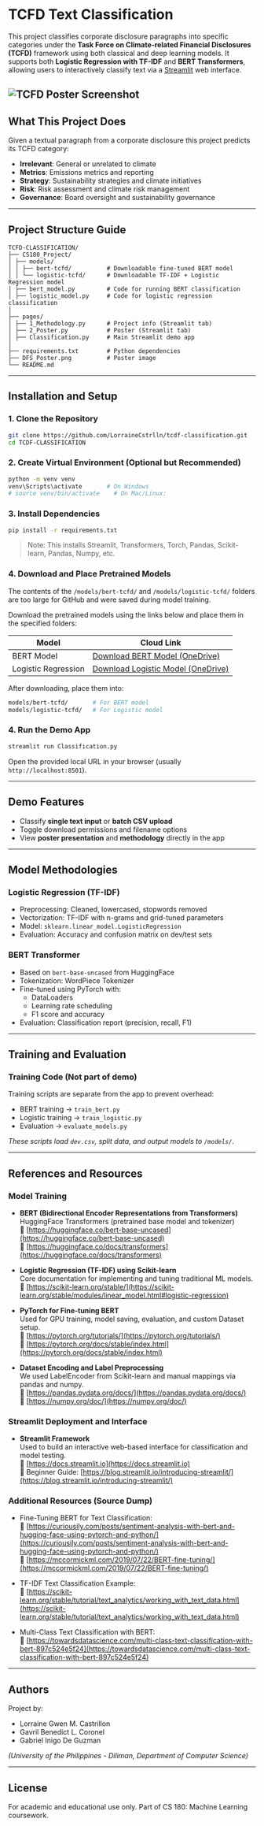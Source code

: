 # TCFD Text Classification

This project classifies corporate disclosure paragraphs into specific categories under the **Task Force on Climate-related Financial Disclosures (TCFD)** framework using both classical and deep learning models. It supports both **Logistic Regression with TF-IDF** and **BERT Transformers**, allowing users to interactively classify text via a [Streamlit](https://streamlit.io/) web interface.

![TCFD Poster Screenshot](CS180_Project\DFS_Poster.png)
---

## What This Project Does

Given a textual paragraph from a corporate disclosure this project predicts its TCFD category:

- **Irrelevant**: General or unrelated to climate  
- **Metrics**: Emissions metrics and reporting  
- **Strategy**: Sustainability strategies and climate initiatives  
- **Risk**: Risk assessment and climate risk management  
- **Governance**: Board oversight and sustainability governance  

---

## Project Structure Guide

```
TCFD-CLASSIFICATION/
├── CS180_Project/
│ ├── models/
│ │ ├── bert-tcfd/          # Downloadable fine-tuned BERT model
│ │ └── logistic-tcfd/      # Downloadable TF-IDF + Logistic Regression model
│ ├── bert_model.py         # Code for running BERT classification
│ ├── logistic_model.py     # Code for logistic regression classification
│
├── pages/
│ ├── 1_Methodology.py      # Project info (Streamlit tab)
│ ├── 2_Poster.py           # Poster (Streamlit tab)
│ ├── Classification.py     # Main Streamlit demo app
│
├── requirements.txt        # Python dependencies
├── DFS_Poster.png          # Poster image
└── README.md
```

---

## Installation and Setup

### 1. Clone the Repository

```bash
git clone https://github.com/LorraineCstrlln/tcdf-classification.git
cd TCDF-CLASSIFICATION
```

### 2. Create Virtual Environment (Optional but Recommended)

```bash
python -m venv venv
venv\Scripts\activate       # On Windows
# source venv/bin/activate    # On Mac/Linux:
```

### 3. Install Dependencies

```bash
pip install -r requirements.txt
```

> Note: This installs Streamlit, Transformers, Torch, Pandas, Scikit-learn, Pandas, Numpy, etc.

### 4. Download and Place Pretrained Models

The contents of the `/models/bert-tcfd/` and `/models/logistic-tcfd/` folders are too large for GitHub and were saved during model training.

Download the pretrained models using the links below and place them in the specified folders:

| Model               | Cloud Link                                                                 |
|--------------------|------------------------------------------------------------------------------|
| BERT Model          | [Download BERT Model (OneDrive)](https://upsystem-my.sharepoint.com/:f:/g/personal/glcoronel_outlook_up_edu_ph/Eq3gFEuRP5ZGpnoXoTrF0b4BI0YgW5fvvWGv9FCUU6KYOw?e=bVWQtI)                   |
| Logistic Regression | [Download Logistic Model (OneDrive)](https://upsystem-my.sharepoint.com/:f:/g/personal/glcoronel_outlook_up_edu_ph/EuWba6jQJF5NpekZNQcWSQYB49ynKOW7QdjgwLHnTHc80A?e=RdeqWC)               |

After downloading, place them into:

```bash
models/bert-tcfd/       # For BERT model
models/logistic-tcfd/   # For Logistic model
```

### 4. Run the Demo App

```bash
streamlit run Classification.py
```

Open the provided local URL in your browser (usually `http://localhost:8501`).

---

## Demo Features

- Classify **single text input** or **batch CSV upload**  
- Toggle download permissions and filename options  
- View **poster presentation** and **methodology** directly in the app  

---

## Model Methodologies

### Logistic Regression (TF-IDF)
- Preprocessing: Cleaned, lowercased, stopwords removed  
- Vectorization: TF-IDF with n-grams and grid-tuned parameters  
- Model: `sklearn.linear_model.LogisticRegression`  
- Evaluation: Accuracy and confusion matrix on dev/test sets  

### BERT Transformer
- Based on `bert-base-uncased` from HuggingFace  
- Tokenization: WordPiece Tokenizer  
- Fine-tuned using PyTorch with:
  - DataLoaders  
  - Learning rate scheduling  
  - F1 score and accuracy  
- Evaluation: Classification report (precision, recall, F1)  

---

## Training and Evaluation

### Training Code (Not part of demo)

Training scripts are separate from the app to prevent overhead:

- BERT training → `train_bert.py`  
- Logistic training → `train_logistic.py`  
- Evaluation → `evaluate_models.py`  

_These scripts load `dev.csv`, split data, and output models to `/models/`._

---

## References and Resources

### Model Training

- **BERT (Bidirectional Encoder Representations from Transformers)**  
  HuggingFace Transformers (pretrained base model and tokenizer)  
  🔗 [https://huggingface.co/bert-base-uncased](https://huggingface.co/bert-base-uncased)  
  🔗 [https://huggingface.co/docs/transformers](https://huggingface.co/docs/transformers)  

- **Logistic Regression (TF-IDF) using Scikit-learn**  
  Core documentation for implementing and tuning traditional ML models.  
  🔗 [https://scikit-learn.org/stable/](https://scikit-learn.org/stable/modules/linear_model.html#logistic-regression)  

- **PyTorch for Fine-tuning BERT**  
  Used for GPU training, model saving, evaluation, and custom Dataset setup.  
  🔗 [https://pytorch.org/tutorials/](https://pytorch.org/tutorials/)  
  🔗 [https://pytorch.org/docs/stable/index.html](https://pytorch.org/docs/stable/index.html)

- **Dataset Encoding and Label Preprocessing**  
  We used LabelEncoder from Scikit-learn and manual mappings via pandas and numpy.  
  🔗 [https://pandas.pydata.org/docs/](https://pandas.pydata.org/docs/)  
  🔗 [https://numpy.org/doc/](https://numpy.org/doc/)

### Streamlit Deployment and Interface

- **Streamlit Framework**  
  Used to build an interactive web-based interface for classification and model testing.  
  🔗 [https://docs.streamlit.io](https://docs.streamlit.io)  
  🔗 Beginner Guide: [https://blog.streamlit.io/introducing-streamlit/](https://blog.streamlit.io/introducing-streamlit/)

### Additional Resources (Source Dump)

- Fine-Tuning BERT for Text Classification:  
  🔗 [https://curiousily.com/posts/sentiment-analysis-with-bert-and-hugging-face-using-pytorch-and-python/](https://curiousily.com/posts/sentiment-analysis-with-bert-and-hugging-face-using-pytorch-and-python/)  
  🔗 [https://mccormickml.com/2019/07/22/BERT-fine-tuning/](https://mccormickml.com/2019/07/22/BERT-fine-tuning/)

- TF-IDF Text Classification Example:  
  🔗 [https://scikit-learn.org/stable/tutorial/text_analytics/working_with_text_data.html](https://scikit-learn.org/stable/tutorial/text_analytics/working_with_text_data.html)

- Multi-Class Text Classification with BERT:  
  🔗 [https://towardsdatascience.com/multi-class-text-classification-with-bert-897c524e5f24](https://towardsdatascience.com/multi-class-text-classification-with-bert-897c524e5f24)

---

## Authors

Project by:

- Lorraine Gwen M. Castrillon  
- Gavril Benedict L. Coronel  
- Gabriel Inigo De Guzman  

*(University of the Philippines - Diliman, Department of Computer Science)*

---

## License

For academic and educational use only. Part of CS 180: Machine Learning coursework.